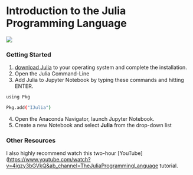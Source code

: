 # Introduction to the Julia Programming Language 
![]('https://www.google.com/url?sa=i&url=https%3A%2F%2Fen.wikipedia.org%2Fwiki%2FJulia_(programming_language)&psig=AOvVaw0A5ClzTj5_YksyZVCdN77e&ust=1629575272228000&source=images&cd=vfe&ved=0CAgQjRxqFwoTCLid3ouvwPICFQAAAAAdAAAAABAD')

### Getting Started

1. [download Julia](https://julialang.org/downloads/) to your operating system and complete the installation.
2. Open the Julia Command-Line
3. Add Julia to Jupyter Notebook by typing these commands and hitting ENTER. 

```bash
using Pkg
```

```bash
Pkg.add("IJulia")
```

4. Open the Anaconda Navigator, launch Jupyter Notebook.
5. Create a new Notebook and select **Julia** from the drop-down list


### Other Resources

I also highly recommend watch this two-hour [YouTube](https://www.youtube.com/watch?v=4igzy3bGVkQ&ab_channel=TheJuliaProgrammingLanguage tutorial.